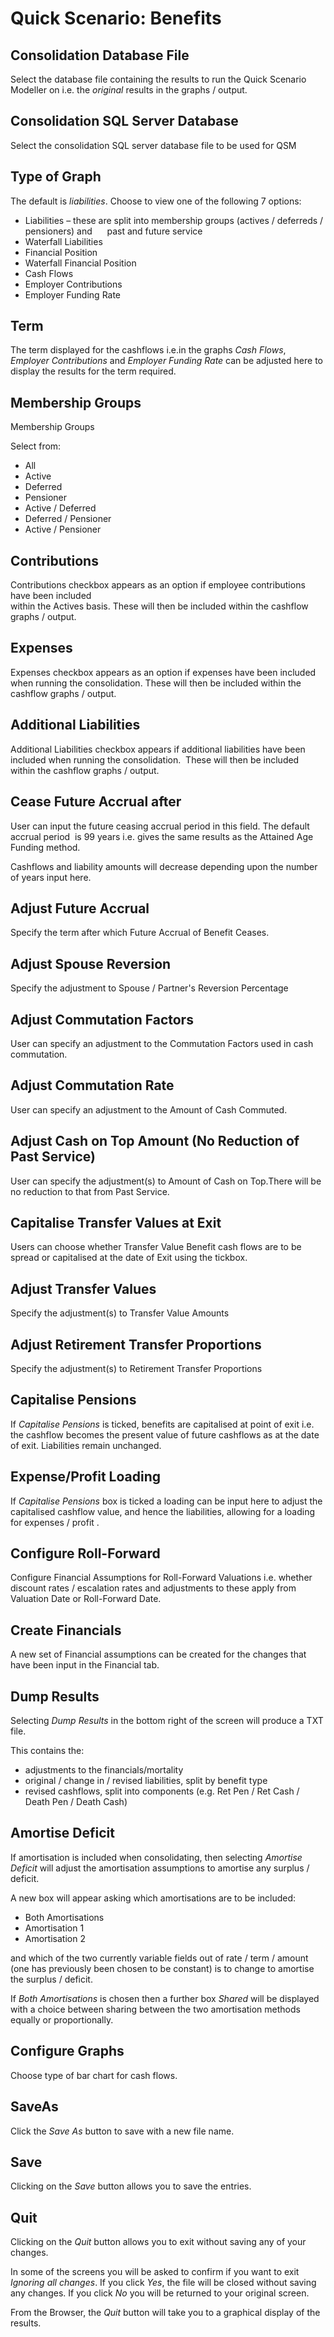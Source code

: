 # Quick Scenario: Benefits



## Consolidation Database File

Select the database file containing the results to run the Quick
Scenario Modeller on i.e. the _original_ results in the graphs /
output.

## Consolidation SQL Server Database

Select the consolidation SQL server database file to be used for QSM

## Type of Graph

The default is _liabilities_. Choose to view one of the following 7
options:  

-   Liabilities – these are split into membership groups (actives / deferreds / pensioners) and      past and future service
-   Waterfall Liabilities  
-   Financial Position  
-   Waterfall Financial Position  
-   Cash Flows  
-   Employer Contributions  
-   Employer Funding Rate

## Term

The term displayed for the cashflows i.e.in the graphs _Cash Flows_,
_Employer Contributions_ and _Employer Funding Rate_ can be adjusted
here to display the results for the term required.

## Membership Groups

Membership Groups  

Select from:  

-   All
-   Active
-   Deferred
-   Pensioner
-   Active / Deferred
-   Deferred / Pensioner
-   Active / Pensioner

## Contributions

Contributions checkbox appears as an option if employee contributions
have been included   
within the Actives basis. These will then be included within the
cashflow graphs / output.

## Expenses

Expenses checkbox appears as an option if expenses have been included
when running the consolidation. These will then be included within the
cashflow graphs / output.

## Additional Liabilities

Additional Liabilities checkbox appears if additional liabilities have
been included when running the consolidation.  These will then be
included within the cashflow graphs / output.

## Cease Future Accrual after

User can input the future ceasing accrual period in this field. The
default accrual period  is 99 years i.e. gives the same results as the
Attained Age Funding method.  

Cashflows and liability amounts will decrease depending upon the number of years input here.

## Adjust Future Accrual

Specify the term after which Future Accrual of Benefit Ceases.

## Adjust Spouse Reversion

Specify the adjustment to Spouse / Partner's Reversion Percentage

## Adjust Commutation Factors

User can specify an adjustment to the Commutation Factors used in cash commutation.

## Adjust Commutation Rate

User can specify an adjustment to the Amount of Cash Commuted.

## Adjust Cash on Top Amount (No Reduction of Past Service)

User can specify the adjustment(s) to Amount of Cash on Top.There will be no reduction to that from Past Service.

## Capitalise Transfer Values at Exit

Users can choose whether Transfer Value Benefit cash flows are to be spread or capitalised at the date of Exit using the tickbox.

## Adjust Transfer Values

Specify the adjustment(s) to Transfer Value Amounts

## Adjust Retirement Transfer Proportions

Specify the adjustment(s) to Retirement Transfer Proportions

## Capitalise Pensions

If _Capitalise Pensions_ is ticked, benefits are capitalised at point of
exit i.e. the cashflow becomes the present value of future cashflows as
at the date of exit. Liabilities remain unchanged.

## Expense/Profit Loading

If _Capitalise Pensions_ box is ticked a loading can be input here to
adjust the capitalised cashflow value, and hence the liabilities,
allowing for a loading for expenses / profit .

## Configure Roll-Forward

Configure Financial Assumptions for Roll-Forward Valuations 
i.e. whether discount rates / escalation rates and adjustments to these apply from  Valuation Date or Roll-Forward Date.

## Create Financials

A new set of Financial assumptions can be created for the changes that have been input in the Financial tab.

## Dump Results

Selecting _Dump Results_ in the bottom right of the screen will produce
a TXT file.
  
This contains the:  

-   adjustments to the financials/mortality  
-   original / change in / revised liabilities, split by benefit type  
-   revised cashflows, split into components (e.g. Ret Pen / Ret Cash / Death Pen / Death Cash)

## Amortise Deficit

If amortisation is included when consolidating, then selecting _Amortise
Deficit_ will adjust the amortisation assumptions to amortise any
surplus / deficit.  
  
A new box will appear asking which amortisations are to be included:  
  
-   Both Amortisations  
-   Amortisation 1  
-   Amortisation 2  
  
and which of the two currently variable fields out of rate / term /
amount (one has previously been chosen to be constant) is to change to
amortise the surplus / deficit.  

If _Both Amortisations_ is chosen then a further box _Shared_ will be
displayed with a choice between sharing between the two amortisation
methods equally or proportionally.

## Configure Graphs

Choose type of bar chart for cash flows.

## SaveAs

Click the _Save As_ button to save with a new file name.

## Save

Clicking on the _Save_ button allows you to save the entries.

## Quit

Clicking on the _Quit_ button allows you to exit without saving any of
your changes.

In some of the screens you will be asked to confirm if you want to exit
_Ignoring all changes_. If you click _Yes_, the file will be closed
without saving any changes. If you click _No_ you will be returned to your
original screen.

From the Browser, the _Quit_ button will take you to a graphical display
of the results.
